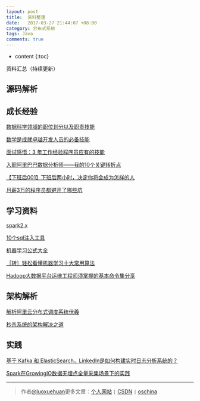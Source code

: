```yaml
---
layout: post
title:  资料整理
date:   2017-03-27 21:44:07 +08:00
category: 分布式系统
tags: Java
comments: true
---
```

* content
{:toc}

资料汇总（持续更新）








## 源码解析


## 成长经验
[数据科学领域的职位划分以及职责技能](https://mp.weixin.qq.com/s?__biz=MzI2MjE0MDUzNg==&mid=2652915887&idx=1&sn=020eb8cb55830821057a20534111e097&chksm=f19b4fb8c6ecc6aeae5c43eae8fe659fd62682c882702ac9580785e255fdfe1b5a67fe8cb432&scene=0&key=98e307ee25a850818cddef5f2288019ef4dc69411f68f1150a1fd6840238a0b3043583d5880e342756373664787c479f4a8e3ea9cd998e5b40060d3967d849b38f5758353f42901feb2bce03216d6661&ascene=0&uin=NDg0NzU1NTYw&devicetype=iMac+MacBookAir7%2C2+OSX+OSX+10.11.6+build(15G31)&version=12020010&nettype=WIFI&fontScale=100&pass_ticket=Wc4e5KPiwOAwkMs8O7TKn8lNARHihzLrvLCJ5oOGe10MRiWOvleuCUCb0ZxU1Pe5)

[数学是成就卓越开发人员的必备技能](https://mp.weixin.qq.com/s?__biz=MzI1MTIzMzI2MA==&mid=2650560543&idx=1&sn=03950daf4b3649cd4625d0956d233589&chksm=f1feee9cc689678a197163c29dda99f8442ea5286049bf5ec6ad5b2bf4ae2a24f266428b04fa&scene=0&key=b616414e1e7508d087704635b55bcc6fe3ac4b63b5ca8b5f3025ef124e79032130d0265da4bb943cd42e7de253bdd6401f7108539b3319189335f0ce71f59e8316c4670b65e71a896f4bde523bcb9eb0&ascene=0&uin=NDg0NzU1NTYw&devicetype=iMac+MacBookAir7%2C2+OSX+OSX+10.11.6+build(15G31)&version=12020010&nettype=WIFI&fontScale=100&pass_ticket=Wc4e5KPiwOAwkMs8O7TKn8lNARHihzLrvLCJ5oOGe10MRiWOvleuCUCb0ZxU1Pe5)

[面试感悟：3 年工作经验程序员应有的技能](https://mp.weixin.qq.com/s?__biz=MjM5OTA1MDUyMA==&mid=2655437479&idx=2&sn=0fc3ec150d8353d68bf5330da1567ecf&chksm=bd730ed08a0487c650de9e7fd1b8802fb05bb36fe16b277731b3937f9f4e6fcfe18fe2312510&mpshare=1&scene=24&srcid=1218xKAQPjkVyjnjcYSwLVJH&key=9507611c0d28ec9362dd6b11c5954667a6fe6e3ecf1853713816904bdc6f92b5d0d8e68cb0229f4189953dd5f831e05c0646b1ecd3cc1234ce082cd55ac2009df4a58f9336a4fbb14ac5a8f5b8854669&ascene=0&uin=NDg0NzU1NTYw&devicetype=iMac+MacBookAir7%2C2+OSX+OSX+10.11.6+build(15G31)&version=12020010&nettype=WIFI&fontScale=100&pass_ticket=Wc4e5KPiwOAwkMs8O7TKn8lNARHihzLrvLCJ5oOGe10MRiWOvleuCUCb0ZxU1Pe5)

[入职阿里巴巴数据分析师——我的10个关键转折点](https://mp.weixin.qq.com/s?__biz=MzA5MzY4NTQwMA==&mid=2650995342&idx=1&sn=852efe868c8cc1969a20c29ec124d745&scene=0&key=98e307ee25a850818b498ba16b8fbabcdaf61f1b4fb1f08a912fce6707c75a3315bd697214f176774c20bcf006a29b3b64f081b00d588be963764f3713ec40866fcdf945ce56467690f8de8855a68e23&ascene=0&uin=NDg0NzU1NTYw&devicetype=iMac+MacBookAir7%2C2+OSX+OSX+10.11.6+build(15G31)&version=12020010&nettype=WIFI&fontScale=100&pass_ticket=Wc4e5KPiwOAwkMs8O7TKn8lNARHihzLrvLCJ5oOGe10MRiWOvleuCUCb0ZxU1Pe5)

[【下班后001】下班后两小时，决定你将会成为怎样的人](http://www.jianshu.com/p/769d89498770?utm_campaign=maleskine&utm_content=note&utm_medium=mobile_all_hots&utm_source=recommendation)

[月薪3万的程序员都避开了哪些坑](https://mp.weixin.qq.com/s?__biz=MzA5MzY4NTQwMA==&mid=400052979&idx=1&sn=bc148578ec96d2fffda570b5a90be71e&scene=0&key=cf6d53a5ce4ed0a37a7d7acd45c8e53386952a71bd18b31618e519c3c88578c815278db78ab82fc0e3d20d6d8028e872d7c6ba407897ef2e9f650dfb17581bda4b34f8d46446c353e05dbf615d757a64&ascene=0&uin=NDg0NzU1NTYw&devicetype=iMac+MacBookAir7%2C2+OSX+OSX+10.11.6+build(15G31)&version=12020010&nettype=WIFI&fontScale=100&pass_ticket=Wc4e5KPiwOAwkMs8O7TKn8lNARHihzLrvLCJ5oOGe10MRiWOvleuCUCb0ZxU1Pe5)
## 学习资料
[spark2.x](https://jaceklaskowski.gitbooks.io/mastering-apache-spark/content/)

[10个sql注入工具](https://mp.weixin.qq.com/s?__biz=MzA4MjEyNTA5Mw==&mid=2652564639&idx=1&sn=3432f4b6612978d8fc0a73af67b435f1&chksm=8464c4d5b3134dc39a16f3b9b591d30e68004ea963613f6af24659c962d5ac93699384a1c93c&scene=0&key=03334b3a7658f4473a509b41b3933fe023a9e58cc6eb6334d2ff72e4016a49b0f765f68d096cb2fb3eef48966d0d6ad562ff4aa790ebc889879f797b2234267a453369c99c90df85d958d32fd5513f78&ascene=0&uin=NDg0NzU1NTYw&devicetype=iMac+MacBookAir7%2C2+OSX+OSX+10.11.6+build(15G31)&version=12020010&nettype=WIFI&fontScale=100&pass_ticket=Wc4e5KPiwOAwkMs8O7TKn8lNARHihzLrvLCJ5oOGe10MRiWOvleuCUCb0ZxU1Pe5)

[机器学习公式大全](https://mp.weixin.qq.com/s?__biz=MjM5ODIzNDQ3Mw==&mid=2649966624&idx=1&sn=48e4d8150b73c4bfd3353cd6fe3a5bb3&chksm=beca382689bdb13020acde1eeb86deb7ea777b2f19f744858ed6d41d006a5ef71bd17eadb103&scene=0&key=03334b3a7658f4479dce6321eac0ba0279eb9827b07e26434b5ccd74306eb3eaac0bebacd4c648b8d24a9b1acbbf737ad96b053f064f6934d47bf6991a4ace1f580c017d6d901ece5301000c195e5478&ascene=0&uin=NDg0NzU1NTYw&devicetype=iMac+MacBookAir7%2C2+OSX+OSX+10.11.6+build(15G31)&version=12020010&nettype=WIFI&fontScale=100&pass_ticket=Wc4e5KPiwOAwkMs8O7TKn8lNARHihzLrvLCJ5oOGe10MRiWOvleuCUCb0ZxU1Pe5)

[［转］轻松看懂机器学习十大常用算法](https://mp.weixin.qq.com/s?__biz=MjM5ODIzNDQ3Mw==&mid=2649966347&idx=1&sn=a3d50df0481982a3d212377780316f01&chksm=beca370d89bdbe1bc381d24b0cb2b40e3c58a8e1a532b3c141986edfcbc204eb24b52d45d25b&scene=0&key=03334b3a7658f4477c814d0e514de3bbd019016282b79b4a069738bf5846a779256c46666b7d7dc34f20245a12010d1e1b040d75df69d2f03c009bc4d217d3c6b524c063567525453243985efcf87faf&ascene=0&uin=NDg0NzU1NTYw&devicetype=iMac+MacBookAir7%2C2+OSX+OSX+10.11.6+build(15G31)&version=12020010&nettype=WIFI&fontScale=100&pass_ticket=Wc4e5KPiwOAwkMs8O7TKn8lNARHihzLrvLCJ5oOGe10MRiWOvleuCUCb0ZxU1Pe5)

[Hadoop大数据平台运维工程师须掌握的基本命令集分享](https://mp.weixin.qq.com/s?__biz=MzA4Mzc0NjkwNA==&mid=206034131&idx=2&sn=be478de9cef0979040fbf096f2ab0e69&key=03334b3a7658f4477d0aa7b48441d92205abfd0b8d44248abccdc7dcdab96119798a59c5e20ebb94f0abb1002b0e223399d71cc39938e1448cc3eaaddaf56f67a86ca3d8182155b60abf5224ea0c72e4&ascene=0&uin=NDg0NzU1NTYw&devicetype=iMac+MacBookAir7%2C2+OSX+OSX+10.11.6+build(15G31)&version=12020010&nettype=WIFI&fontScale=100&pass_ticket=Wc4e5KPiwOAwkMs8O7TKn8lNARHihzLrvLCJ5oOGe10MRiWOvleuCUCb0ZxU1Pe5)
## 架构解析
[解析阿里云分布式调度系统伏羲](https://mp.weixin.qq.com/s?__biz=MzA4Mzc0NjkwNA==&mid=2650782174&idx=1&sn=60c826e0050662a5b8ab05ef6179ec53&chksm=87fad0e9b08d59ffe270e2b5b3c0a73aff9dce282bdde63070f3a6a425631a4cf6ecb163d459&scene=0&key=2061eaf6dccf8e339cef9f3aeffdb7180c3fbaf1663ad9b679cd6f6166953d546d6a9409661eea96df4cc6d3473feb55a42e16bfc83b9c52e0f092bf2ccfd5d32e9ef558ddaffa8f9e1e1ee83e67ee69&ascene=0&uin=NDg0NzU1NTYw&devicetype=iMac+MacBookAir7%2C2+OSX+OSX+10.11.6+build(15G31)&version=12020010&nettype=WIFI&fontScale=100&pass_ticket=Wc4e5KPiwOAwkMs8O7TKn8lNARHihzLrvLCJ5oOGe10MRiWOvleuCUCb0ZxU1Pe5)

[秒杀系统的架构解决之道](https://mp.weixin.qq.com/s?__biz=MzA5Nzc4OTA1Mw==&mid=2659599004&idx=1&sn=25247a79ad7dcb1ae92551dff19de172&chksm=8be9978ebc9e1e984a7e52619ad75d328f183c85bf28a6d73f7cb4e3ec45f1a74a89fe1116b4&scene=0&key=cf6d53a5ce4ed0a34ba11e3f416bb2c1596688694decae475591aa83eba72758482c0e59ea43e3a5c48c7c1a98070849a0bd8c62f900f95eb0845dfd5fcc3f6501df4a2676a30d440b87fb055ac4d3ba&ascene=0&uin=NDg0NzU1NTYw&devicetype=iMac+MacBookAir7%2C2+OSX+OSX+10.11.6+build(15G31)&version=12020010&nettype=WIFI&fontScale=100&pass_ticket=Wc4e5KPiwOAwkMs8O7TKn8lNARHihzLrvLCJ5oOGe10MRiWOvleuCUCb0ZxU1Pe5)

## 实践

[基于 Kafka 和 ElasticSearch，LinkedIn是如何构建实时日志分析系统的？](https://mp.weixin.qq.com/s?__biz=MjM5MDE0Mjc4MA==&mid=2650995190&idx=1&sn=2832f60b8d5c8ef1be7af942bbc17324&chksm=bdbf01a58ac888b3165e77423adda4046ffc12f072146c87e30790712ef8a4ec3545b7cc5a6d&scene=0&key=03334b3a7658f447900f5e48bbfa5847c53d1dba34d58d561cd8de225c2a12d99ae90ea0b305e09665688ef6124df0ea61f235ca1c16575d12e9c0fb3e2c17aa97063b324b8be50f68f973ec9fd91c75&ascene=0&uin=NDg0NzU1NTYw&devicetype=iMac+MacBookAir7%2C2+OSX+OSX+10.11.6+build(15G31)&version=12020010&nettype=WIFI&fontScale=100&pass_ticket=Wc4e5KPiwOAwkMs8O7TKn8lNARHihzLrvLCJ5oOGe10MRiWOvleuCUCb0ZxU1Pe5)

[Spark在GrowingIO数据无埋点全量采集场景下的实践](http://b865a395.fromwiz.com/share/s/2Upqel3Vs45O2q1eTZ1wyr_O3EMH9g3lPkDc2RRjOL1eCP4_)

----

> 作者[@luoxuehuan](http://luoxuehuan.github.io/)更多文章：[个人网站](http://luoxuehuan.github.io/) `|` [CSDN](http://blog.csdn.net/lxhandlbb/) `|` [oschina](http://my.oschina.net/brianway)
